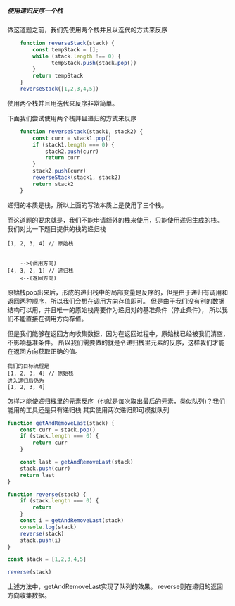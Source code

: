 ##### 使用递归反序一个栈

做这道题之前，我们先使用两个栈并且以迭代的方式来反序
```js
    function reverseStack(stack) {
        const tempStack = [];
        while (stack.length !== 0) {
              tempStack.push(stack.pop())
        }
        return tempStack
    }
    reverseStack([1,2,3,4,5])
```
使用两个栈并且用迭代来反序非常简单。

下面我们尝试使用两个栈并且递归的方式来反序
```js
    function reverseStack(stack1, stack2) {
        const curr = stack1.pop()
        if (stack1.length === 0) {
            stack2.push(curr)
            return curr
        }
        stack2.push(curr)
        reverseStack(stack1, stack2)
        return stack2
    }
```
递归的本质是栈，所以上面的写法本质上是使用了三个栈。


而这道题的要求就是，我们不能申请额外的栈来使用，只能使用递归生成的栈。
我们对比一下题目提供的栈的递归栈
```
[1, 2, 3, 4] // 原始栈


    -->(调用方向)
[4, 3, 2, 1] // 递归栈
    <--(返回方向)

```
原始栈pop出来后，形成的递归栈中的局部变量是反序的，但是由于递归有调用和返回两种顺序，所以我们会想在调用方向存值即可。
但是由于我们没有别的数据结构可以用，并且唯一的原始栈需要作为递归对的基准条件（停止条件）， 所以我们不能直接在调用方向存值。

但是我们能够在返回方向收集数据，因为在返回过程中，原始栈已经被我们清空，不影响基准条件。
所以我们需要做的就是令递归栈里元素的反序，这样我们才能在返回方向获取正确的值。
```
我们的目标流程是
[1, 2, 3, 4] // 原始栈
进入递归后仍为
[1, 2, 3, 4]
```
怎样才能使递归栈里的元素反序（也就是每次取出最后的元素，类似队列)？我们能用的工具还是只有递归栈
其实使用两次递归即可模拟队列
```js
function getAndRemoveLast(stack) {
    const curr = stack.pop()
    if (stack.length === 0) {
        return curr
    }

    const last = getAndRemoveLast(stack)
    stack.push(curr)
    return last
}

function reverse(stack) {
    if (stack.length === 0) {
        return
    }
    const i = getAndRemoveLast(stack)
    console.log(stack)
    reverse(stack)
    stack.push(i)
}

const stack = [1,2,3,4,5]

reverse(stack)

```
上述方法中，getAndRemoveLast实现了队列的效果。
reverse则在递归的返回方向收集数据。